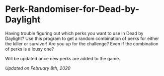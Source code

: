 # Perk-Randomiser-for-Dead-by-Daylight

Having trouble figuring out which perks you want to use in Dead by Daylight? Use this program to get a random combination of perks for either the killer or survivor! Are you up for the challenge? Even if the combination of perks is a lousy one?

Will be updated once new perks are added to the game.

*Updated on February 8th, 2020*

